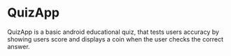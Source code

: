 # QuizApp
QuizApp is a basic android educational quiz, that tests users accuracy by showing users score and displays a coin when the user checks the correct answer.
